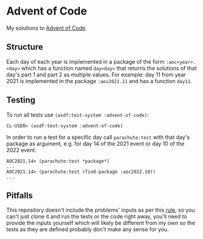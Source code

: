 # Advent of Code

My solutions to [Advent of Code](https://adventofcode.com/).

## Structure

Each day of each year is implemented in a package of the form
`:aoc<year>.<day>` which has a function named `day<day>` that returns
the solutions of that day's part 1 and part 2 as multiple values. For
example: day 11 from year 2021 is implemented in the package
`:aoc2021.11` and has a function `day11`.

## Testing

To run all tests use `(asdf:test-system :advent-of-code)`:

```
CL-USER> (asdf:test-system :advent-of-code)
```

In order to run a test for a specific day call `parachute:test` with
that day's package as argument, e.g. for day 14 of the 2021 event or
day 10 of the 2022 event:

```
AOC2021.14> (parachute:test *package*)
...
AOC2021.14> (parachute:test (find-package :aoc2022.10))
...
```

## Pitfalls

This repository doesn't include the problems' inputs as per this
[rule](https://www.reddit.com/r/adventofcode/wiki/troubleshooting/no_asking_for_inputs/),
so you can't just clone it and run the tests or the code right away,
you'll need to provide the inputs yourself which will likely be
different from my own so the tests as they are defined probably don't
make any sense for you.
